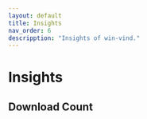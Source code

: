 ```yaml
---
layout: default
title: Insights  
nav_order: 6  
descripption: "Insights of win-vind."  
---  
```


# Insights  

## Download Count  

<canvas id="dl_count"></canvas>  

<script src="https://cdnjs.cloudflare.com/ajax/libs/Chart.js/2.9.4/Chart.min.js"></script>  

<br>    

<script>  
var request = new XMLHttpRequest();
request.open('GET', 'https://api.github.com/repos/pit-ray/win-vind/releases');  

var names = [];
var counts = [];
request.onreadystatechange = function() {
  if(request.readyState == 4) {
    if (request.status == 200) {
      var data = JSON.parse(request.responseText);
      console.log(data);
      for(var item of data) {
        names.push(item.name);
        var cnt = 0 ;
        for(var a of item.assets) {
          cnt += a.download_count;
        }
        counts.push(cnt);
      }
    }
  }
} ;
request.send();

const ctx = document.getElementById('dl_count');
const chart = new Chart(ctx, {
  type: 'line',
  data: {
    labels: names,
    datasets: [
      {
        label: 'count',
        data: counts
      }
    ]
  },
  options: {
       legend: {
          display: false
       }
  }
});
</script>


